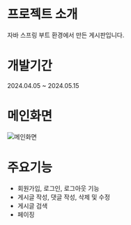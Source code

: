 # 프로젝트 소개
자바 스프링 부트 환경에서 만든 게시판입니다.

# 개발기간
2024.04.05 ~ 2024.05.15

# 메인화면
![메인화면](https://github.com/ham904/Board/assets/141111846/dd93b4aa-4e84-431d-a9a0-6c945db85c8c)

# 주요기능
+ 회원가입, 로그인, 로그아웃 기능
+ 게시글 작성, 댓글 작성, 삭제 및 수정
+ 게시글 검색
+ 페이징

